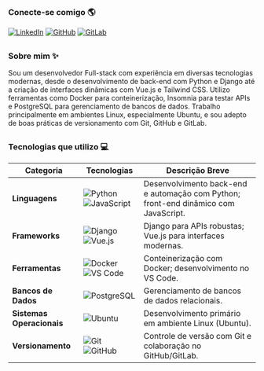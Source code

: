 ### **Conecte-se comigo 🌎**

[![LinkedIn](https://img.shields.io/badge/LinkedIn-0077B5?style=for-the-badge&logo=linkedin&logoColor=white)](https://www.linkedin.com/in/jpvrpaixao/)
[![GitHub](https://img.shields.io/badge/GitHub-100000?style=for-the-badge&logo=github&logoColor=white)](https://github.com/jpvrpaixao)
[![GitLab](https://img.shields.io/badge/GitLab-330F63?style=for-the-badge&logo=gitlab&logoColor=white)](https://gitlab.com/jpvrpaixao)

##

### **Sobre mim ✨**

Sou um desenvolvedor Full-stack com experiência em diversas tecnologias modernas, desde o desenvolvimento de back-end com Python e Django até a criação de interfaces dinâmicas com Vue.js e Tailwind CSS. Utilizo ferramentas como Docker para conteinerização, Insomnia para testar APIs e PostgreSQL para gerenciamento de bancos de dados. Trabalho principalmente em ambientes Linux, especialmente Ubuntu, e sou adepto de boas práticas de versionamento com Git, GitHub e GitLab.

##

### **Tecnologias que utilizo 💻**

| **Categoria**         | **Tecnologias**                                                                                                                                                                                                 | **Descrição Breve**                                                                 |
|------------------------|-----------------------------------------------------------------------------------------------------------------------------------------------------------------------------------------------------------------|-------------------------------------------------------------------------------------|
| **Linguagens**         | ![Python](https://img.shields.io/badge/Python-3776AB?style=flat&logo=python&logoColor=white) ![JavaScript](https://img.shields.io/badge/JavaScript-F7DF1E?style=flat&logo=javascript&logoColor=black)           | Desenvolvimento back-end e automação com Python; front-end dinâmico com JavaScript. |
| **Frameworks**         | ![Django](https://img.shields.io/badge/Django-092E20?style=flat&logo=django&logoColor=white) ![Vue.js](https://img.shields.io/badge/Vue.js-4FC08D?style=flat&logo=vuedotjs&logoColor=white)                     | Django para APIs robustas; Vue.js para interfaces modernas.                         |
| **Ferramentas**        | ![Docker](https://img.shields.io/badge/Docker-2496ED?style=flat&logo=docker&logoColor=white) ![VS Code](https://img.shields.io/badge/VS_Code-007ACC?style=flat&logo=visual-studio-code&logoColor=white)         | Conteinerização com Docker; desenvolvimento no VS Code.                             |
| **Bancos de Dados**    | ![PostgreSQL](https://img.shields.io/badge/PostgreSQL-4169E1?style=flat&logo=postgresql&logoColor=white)                                                                                                       | Gerenciamento de bancos de dados relacionais.                                       |
| **Sistemas Operacionais** | ![Ubuntu](https://img.shields.io/badge/Ubuntu-E95420?style=flat&logo=ubuntu&logoColor=white)                                                                                                                 | Desenvolvimento primário em ambiente Linux (Ubuntu).                                |
| **Versionamento**      | ![Git](https://img.shields.io/badge/Git-F05032?style=flat&logo=git&logoColor=white) ![GitHub](https://img.shields.io/badge/GitHub-100000?style=flat&logo=github&logoColor=white)                              | Controle de versão com Git e colaboração no GitHub/GitLab.                          |
